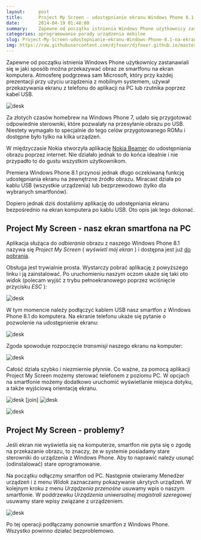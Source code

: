 ```yaml
---
layout:     post
title:      Project My Screen - udostępnianie ekranu Windows Phone 8.1 na ekran komputera po kablu USB
date:       2014-04-19 01:48:00
summary:    Zapewne od początku istnienia Windows Phone użytkownicy zastanawiali się w jaki sposób można przekazywać obraz ze smartfonu na ekran komputera. Atmosferę podgrzewa sam Microsoft, który przy każdej prezentacji przy użyciu urządzenia z mobilnym systemem, używał przekazywania ekranu z telefonu do aplikacji na PC lub rzutnika poprzez kabel USB. <!----><!---->Za złotych czasów homebrew na Windows Phone...
categories: oprogramowanie porady urządzenia mobilne
slug: Project-My-Screen-udostepnianie-ekranu-Windows-Phone-8.1-na-ekran-komputera-po-kablu-USB,53799.html
img: https://raw.githubusercontent.com/djfoxer/djfoxer.github.io/master/_img/2014-4-19-_82_/g_-_-x-_-_-_x20140419010900_0.jpg
---
```




Zapewne od początku istnienia Windows Phone użytkownicy zastanawiali się w jaki sposób można przekazywać obraz ze smartfonu na ekran komputera. Atmosferę podgrzewa sam Microsoft, który przy każdej prezentacji przy użyciu urządzenia z mobilnym systemem, używał przekazywania ekranu z telefonu do aplikacji na PC lub rzutnika poprzez kabel USB. 


![desk](https://raw.githubusercontent.com/djfoxer/djfoxer.github.io/master/_img/2014-4-19-_82_/g_-_-x-_-_-_x20140419010900_0.jpg)



Za złotych czasów homebrew na Windows Phone 7, udało się przygotować odpowiednie sterowniki, które pozwalały na przesyłanie obrazu po USB. Niestety wymagało to specjalnie do tego celów przygotowanego ROMu i dostępne było tylko na kilka urządzeń.

W międzyczasie Nokia stworzyła aplikację [Nokia Beamer](http://www.dobreprogramy.pl/Nokia-Beamer-udostepnianie-ekranu-Lumii-poprzez-siec,News,51800.html)  do udostępniania obrazu poprzez internet. Nie działało jednak to do końca idealnie i nie przypadło to do gustu wszystkim użytkownikom. 

Premiera Windows Phone 8.1 przynosi jednak długo oczekiwaną funkcję udostępniania ekranu na zewnętrzne źródło obrazu. Miracast działa po kablu USB (wszystkie urządzenia)  lub bezprzewodowo (tylko dla wybranych smartfonów). 

Dopiero jednak dziś dostaliśmy aplikację do udostępniania ekranu bezpośrednio na ekran komputera po kablu USB. Oto opis jak tego dokonać.



## Project My Screen - nasz ekran smartfona na PC


Aplikacja służąca do  *odbierania*  obrazu z naszego Windows Phone 8.1 nazywa się  *Project My Screen*  ( *wyświetl mój ekran* ) i dostępna jest już [do pobrania](http://download.microsoft.com/download/A/2/7/A271EFFF-6C9E-4E9B-9259-0F72FDEDD153/ProjectMyScreenApp.msi). 


Obsługa jest trywialnie prosta. Wystarczy pobrać aplikację z powyższego linku i ją zainstalować. Po uruchomieniu naszym oczom ukaże się taki oto widok (polecam wyjść z trybu pełnoekranowego poprzez wciśnięcie przycisku  *ESC* ):


![desk](https://raw.githubusercontent.com/djfoxer/djfoxer.github.io/master/_img/2014-4-19-_82_/g_-_-x-_-_-_x20140419010856_0.png)


W tym momencie należy podłączyć kablem USB nasz smartfon z Windows Phone 8.1 do komputera. Na ekranie telefonu ukaże się pytanie o pozwolenie na udostępnienie ekranu:


![desk](https://raw.githubusercontent.com/djfoxer/djfoxer.github.io/master/_img/2014-4-19-_82_/g_-_-x-_-_-_x20140419010854_0.jpg)


Zgoda spowoduje rozpoczęcie  *transmisji*  naszego ekranu na komputer:


![desk](https://raw.githubusercontent.com/djfoxer/djfoxer.github.io/master/_img/2014-4-19-_82_/g_-_-x-_-_-_x20140419010859_0.png)



Całość działa szybko i niezmiernie płynnie. Co ważne, za pomocą aplikacji Project My Screen możemy sterować telefonem z poziomu PC. W opcjach na smartfonie możemy dodatkowo uruchomić wyświetlanie miejsca dotyku, a także wyjściową orientację ekranu.


![desk](https://raw.githubusercontent.com/djfoxer/djfoxer.github.io/master/_img/2014-4-19-_82_/g_-_-x-_-_-_x20140419010845_0.jpg)
[join]
![desk](https://raw.githubusercontent.com/djfoxer/djfoxer.github.io/master/_img/2014-4-19-_82_/g_-_-x-_-_-_x20140419010852_0.jpg)




![desk](https://raw.githubusercontent.com/djfoxer/djfoxer.github.io/master/_img/2014-4-19-_82_/g_-_-x-_-_-_x20140419010853_0.jpg)





## Project My Screen - problemy?


Jeśli ekran nie wyświetla się na komputerze, smartfon nie pyta się o zgodę na przekazanie obrazu, to znaczy, że w systemie posiadamy stare sterowniki do urządzenia z Windows Phone. Aby to naprawić należy usunąć (odinstalować) stare oprogramowanie. 

Na początku odłączmy smartfon od PC. Następnie otwieramy Menedżer urządzeń i z menu  *Widok*  zaznaczamy pokazywanie ukrytych urządzeń. W kolejnym kroku z menu  *Urządzenia przenośne*  usuwamy wpis o naszym smartfonie. W poddrzewku  *Urządzenia uniwersalnej magistrali szeregowej*   usuwamy stare wpisy związane z urządzeniem.



![desk](https://raw.githubusercontent.com/djfoxer/djfoxer.github.io/master/_img/2014-4-19-_82_/g_-_-x-_-_-_x20140419010855_0.png)



Po tej operacji podłączamy ponownie smartfon z Windows Phone. Wszystko powinno działać bezproblemowo.
